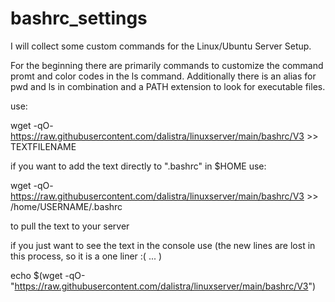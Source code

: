 # bashrc_settings

I will collect some custom commands for the Linux/Ubuntu Server Setup.

For the beginning there are primarily commands to customize the command promt and color codes in the ls command.
Additionally there is an alias for pwd and ls in combination and a PATH extension to look for executable files.


use:

wget -qO- https://raw.githubusercontent.com/dalistra/linuxserver/main/bashrc/V3 >> TEXTFILENAME

if you want to add the text directly to ".bashrc" in $HOME use:

wget -qO- https://raw.githubusercontent.com/dalistra/linuxserver/main/bashrc/V3 >> /home/USERNAME/.bashrc

to pull the text to your server

if you just want to see the text in the console use (the new lines are lost in this process, so it is a one liner :( ... )

echo $(wget -qO- "https://raw.githubusercontent.com/dalistra/linuxserver/main/bashrc/V3")


